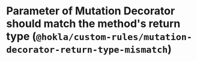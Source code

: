 # Parameter of Mutation Decorator should match the method's return type (`@hokla/custom-rules/mutation-decorator-return-type-mismatch`)

<!-- end auto-generated rule header -->
